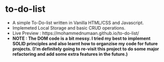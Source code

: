 # to-do-list

<ul>
  <li>A simple To-Do-list written in Vanilla HTML/CSS and Javascript.</li>
  <li>Implemeted Local Storage and basic CRUD operations.</li>
  <li>Live Preview : https://mohammednumaan.github.io/to-do-list/</li>
  <li><b>NOTE : The DOM code is a bit messy. I tried my best to implement SOLID principles and also learnt how to organzise my code for future projects. (I'm definitely going to re-visit this project to do some major refactoring and add some extra features in the future.)</b></li>
</ul>
